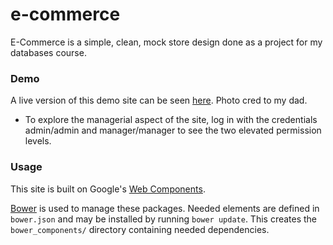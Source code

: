 # e-commerce
E-Commerce is a simple, clean, mock store design done as a project for my databases course.

### Demo
A live version of this demo site can be seen [here](http://ruffner.ddns.net/e-commerce). Photo cred to my dad.
 - To explore the managerial aspect of the site, log in with the credentials admin/admin and manager/manager to see the two elevated permission levels.

### Usage
This site is built on Google's [Web Components](https://elements.polymer-project.org/). 

[Bower](http://bower.io/) is used to manage these packages. Needed elements are defined in ```bower.json``` and may be installed by running ```bower update```. This creates the ```bower_components/``` directory containing needed dependencies.
